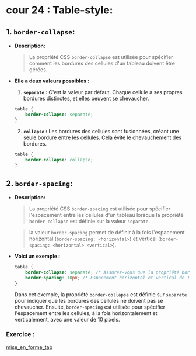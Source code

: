 # cour 24 : **Table-style:**


## 1. **`border-collapse`:**

- **Description:**

    >La propriété CSS `border-collapse` est utilisée pour spécifier comment les bordures des cellules d'un tableau doivent être gérées. 
    

- **Elle a deux valeurs possibles :**

    1. **`separate` :** C'est la valeur par défaut. Chaque cellule a ses propres bordures distinctes, et elles peuvent se chevaucher.

    ```css
    table {
        border-collapse: separate;
    }
    ```

    2. **`collapse` :** Les bordures des cellules sont fusionnées, créant une seule bordure entre les cellules. Cela évite le chevauchement des bordures.

    ```css
    table {
        border-collapse: collapse;
    }
   ```

## 2. **`border-spacing`:**

- **Description:**

    >La propriété CSS `border-spacing` est utilisée pour spécifier l'espacement entre les cellules d'un tableau lorsque la propriété `border-collapse` est définie sur la valeur `separate`. 
    
    >la valeur `border-spacing` permet de définir à la fois l'espacement horizontal (`border-spacing: <horizontal>`) et vertical (`border-spacing: <horizontal> <vertical>`). 


- **Voici un exemple :**

    ```css
    table {
        border-collapse: separate; /* Assurez-vous que la propriété border-collapse est définie sur separate */
        border-spacing: 10px; /* Espacement horizontal et vertical de 10 pixels entre les cellules */
    }
    ```

    Dans cet exemple, la propriété `border-collapse` est définie sur `separate` pour indiquer que les bordures des cellules ne doivent pas se chevaucher. Ensuite, `border-spacing` est utilisée pour spécifier l'espacement entre les cellules, à la fois horizontalement et verticalement, avec une valeur de 10 pixels.


### Exercice : 

[mise_en_forme_tab](https://juliencrego.com/exercices/mise-en-forme-dun-tableau-en-css-css10/)